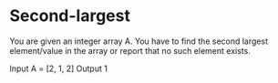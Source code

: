 # Second-largest
You are given an integer array A. You have to find the second largest element/value in the array or report that no such element exists.

Input
A = [2, 1, 2]
Output
1
